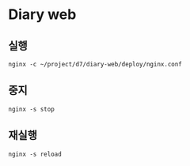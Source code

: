 # Diary web 

## 실행
```shellscript
nginx -c ~/project/d7/diary-web/deploy/nginx.conf
```

## 중지
```shellscript
nginx -s stop
```

## 재실행
```shellscript
nginx -s reload
```